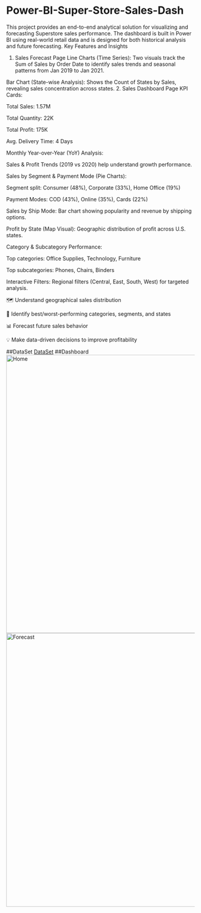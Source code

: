 # Power-BI-Super-Store-Sales-Dash
This project provides an end-to-end analytical solution for visualizing and forecasting Superstore sales performance. The dashboard is built in Power BI using real-world retail data and is designed for both historical analysis and future forecasting.
Key Features and Insights
 1. Sales Forecast Page
Line Charts (Time Series):
Two visuals track the Sum of Sales by Order Date to identify sales trends and seasonal patterns from Jan 2019 to Jan 2021.

Bar Chart (State-wise Analysis):
Shows the Count of States by Sales, revealing sales concentration across states.
 2. Sales Dashboard Page
KPI Cards:

 Total Sales: 1.57M

 Total Quantity: 22K

 Total Profit: 175K

 Avg. Delivery Time: 4 Days

Monthly Year-over-Year (YoY) Analysis:

Sales & Profit Trends (2019 vs 2020) help understand growth performance.

Sales by Segment & Payment Mode (Pie Charts):

Segment split: Consumer (48%), Corporate (33%), Home Office (19%)

Payment Modes: COD (43%), Online (35%), Cards (22%)

Sales by Ship Mode:
Bar chart showing popularity and revenue by shipping options.

Profit by State (Map Visual):
Geographic distribution of profit across U.S. states.

Category & Subcategory Performance:

Top categories: Office Supplies, Technology, Furniture

Top subcategories: Phones, Chairs, Binders

Interactive Filters:
Regional filters (Central, East, South, West) for targeted analysis.

 

🗺️ Understand geographical sales distribution

🎯 Identify best/worst-performing categories, segments, and states

📊 Forecast future sales behavior

💡 Make data-driven decisions to improve profitability

##DataSet
<a href="https://github.com/subhaeng/Power-BI-Super-Store-Sales-Dash/blob/main/SuperStore%20Sales%20DataSet.xlsx">DataSet</a>
##Dashboard
<img width="1351" height="743" alt="Home" src="https://github.com/user-attachments/assets/d903b002-7119-4a80-8ea7-17df08727ab8" />
<img width="1299" height="731" alt="Forecast" src="https://github.com/user-attachments/assets/43249477-5e0e-4f89-b797-d74c03db141c" />


